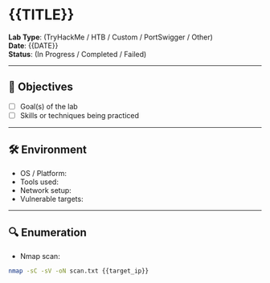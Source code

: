# {{TITLE}}

**Lab Type**: (TryHackMe / HTB / Custom / PortSwigger / Other)  
**Date**: {{DATE}}  
**Status**: (In Progress / Completed / Failed)  

---

## 🧭 Objectives

- [ ] Goal(s) of the lab
- [ ] Skills or techniques being practiced

---

## 🛠 Environment

- OS / Platform:
- Tools used:
- Network setup:
- Vulnerable targets:

---

## 🔍 Enumeration

- Nmap scan:
```bash
nmap -sC -sV -oN scan.txt {{target_ip}}

